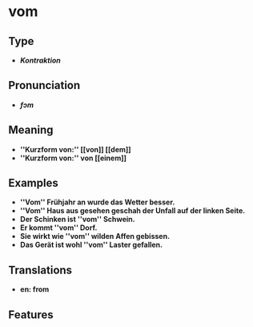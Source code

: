 # vom 
## Type 
- _**Kontraktion**_ 
## Pronunciation 
- _**fɔm**_ 
## Meaning 
- **''Kurzform von:'' [[von]] [[dem]]** 
- **''Kurzform von:'' von [[einem]]** 
## Examples 
- **''Vom'' Frühjahr an wurde das Wetter besser.** 
- **''Vom'' Haus aus gesehen geschah der Unfall auf der linken Seite.** 
- **Der Schinken ist ''vom'' Schwein.** 
- **Er kommt ''vom'' Dorf.** 
- **Sie wirkt wie ''vom'' wilden Affen gebissen.** 
- **Das Gerät ist wohl ''vom'' Laster gefallen.** 
## Translations 
- **en: from** 
## Features 
